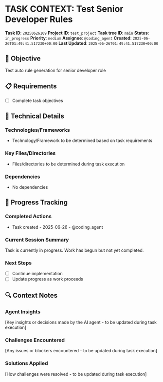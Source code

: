 # TASK CONTEXT: Test Senior Developer Rules

**Task ID**: `20250626109`
**Project ID**: `test_project`
**Task tree ID**: `main`
**Status**: `in_progress`
**Priority**: `medium`
**Assignee**: `@coding_agent`
**Created**: `2025-06-26T01:49:41.517230+00:00`
**Last Updated**: `2025-06-26T01:49:41.517230+00:00`

## 🎯 Objective
Test auto rule generation for senior developer role

## 📋 Requirements
- [ ] Complete task objectives

## 🔧 Technical Details
### Technologies/Frameworks
- Technology/Framework to be determined based on task requirements

### Key Files/Directories
- Files/directories to be determined during task execution

### Dependencies
- No dependencies

## 🚀 Progress Tracking
### Completed Actions
- Task created - 2025-06-26 - @coding_agent

### Current Session Summary
Task is currently in progress. Work has begun but not yet completed.

### Next Steps
- [ ] Continue implementation
- [ ] Update progress as work proceeds

## 🔍 Context Notes
### Agent Insights
[Key insights or decisions made by the AI agent - to be updated during task execution]

### Challenges Encountered
[Any issues or blockers encountered - to be updated during task execution]

### Solutions Applied
[How challenges were resolved - to be updated during task execution]
